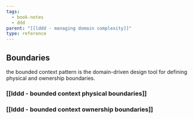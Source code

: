 ```yaml
---
tags:
  - book-notes
  - ddd
parent: "[[lddd - managing domain complexity]]"
type: reference
---
```


## Boundaries 
the bounded context pattern is the domain-driven design tool for defining physical and ownership boundaries.

### [[lddd - bounded context physical boundaries]]

### [[lddd - bounded context ownership boundaries]]
